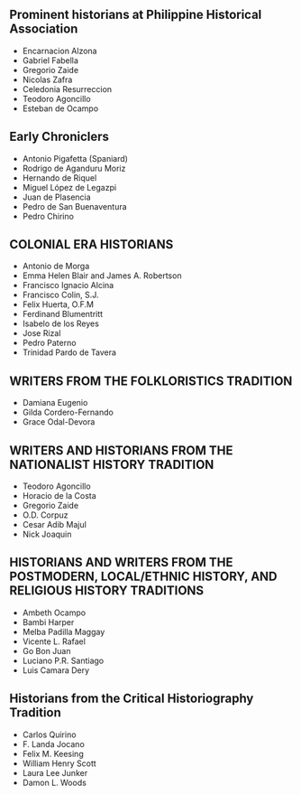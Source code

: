 ## Prominent historians at Philippine Historical Association
- Encarnacion Alzona
- Gabriel Fabella
- Gregorio Zaide
- Nicolas Zafra
- Celedonia Resurreccion
- Teodoro Agoncillo
- Esteban de Ocampo

## Early Chroniclers
- Antonio Pigafetta (Spaniard)
- Rodrigo de Aganduru Moriz
- Hernando de Riquel
- Miguel López de Legazpi
- Juan de Plasencia
- Pedro de San Buenaventura
- Pedro Chirino

## COLONIAL ERA HISTORIANS
- Antonio de Morga
- Emma Helen Blair and James A. Robertson
- Francisco Ignacio Alcina
- Francisco Colin, S.J.
- Felix Huerta, O.F.M
- Ferdinand Blumentritt
- Isabelo de los Reyes
- Jose Rizal
- Pedro Paterno
- Trinidad Pardo de Tavera

## WRITERS FROM THE FOLKLORISTICS TRADITION
- Damiana Eugenio
- Gilda Cordero-Fernando
- Grace Odal-Devora

## WRITERS AND HISTORIANS FROM THE NATIONALIST HISTORY TRADITION
- Teodoro Agoncillo
- Horacio de la Costa
- Gregorio Zaide
- O.D. Corpuz
- Cesar Adib Majul
- Nick Joaquin

## HISTORIANS AND WRITERS FROM THE POSTMODERN, LOCAL/ETHNIC HISTORY, AND RELIGIOUS HISTORY TRADITIONS
- Ambeth Ocampo
- Bambi Harper
- Melba Padilla Maggay
- Vicente L. Rafael
- Go Bon Juan
- Luciano P.R. Santiago
- Luis Camara Dery

## Historians from the Critical Historiography Tradition
- Carlos Quirino
- F. Landa Jocano
- Felix M. Keesing
- William Henry Scott
- Laura Lee Junker
- Damon L. Woods
